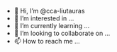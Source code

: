- 👋 Hi, I’m @cca-liutauras
- 👀 I’m interested in ...
- 🌱 I’m currently learning ...
- 💞️ I’m looking to collaborate on ...
- 📫 How to reach me ...

<!---
cca-liutauras/cca-liutauras is a ✨ special ✨ repository because its `README.md` (this file) appears on your GitHub profile.
You can click the Preview link to take a look at your changes.
--->
